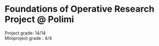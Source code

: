 # Foundations of Operative Research Project @ Polimi
Project grade: 14/14  
Miniproject grade : 4/4
